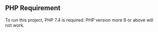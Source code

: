 ## PHP Requirement

To run this project, PHP 7.4 is required. PHP version more 8 or above will not work.
